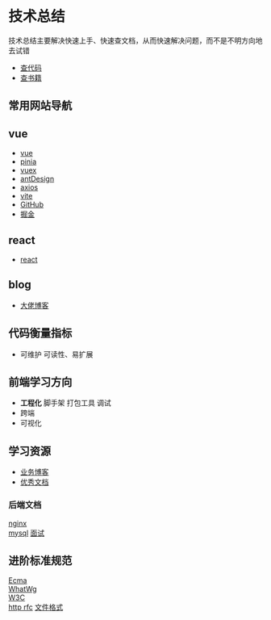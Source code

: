 # 技术总结
技术总结主要解决快速上手、快速查文档，从而快速解决问题，而不是不明方向地去试错


- [查代码](https://github.com/ruanyf/jstraining/tree/master/demos)
- [查书籍](https://github.com/ruanyf/free-books?tab=readme-ov-file)

## 常用网站导航

## vue
- [vue](https://cn.vuejs.org/guide/components/v-model.html)
- [pinia](https://pinia.vuejs.org/zh/getting-started.html)
- [vuex](https://router.vuejs.org/zh/guide/)
- [antDesign](https://antdv.com/components/modal-cn)
- [axios](https://axios-http.com/zh/docs/intro)
- [vite](https://cn.vitejs.dev/guide/cli.html)
- [GitHub](https://github.com/)
- [掘金](https://juejin.im)

## react
- [react](https://zh-hans.react.dev/reference/react/useEffect)

## blog
- [大佬博客](https://github.com/lecepin/blog)


## 代码衡量指标

- 可维护
  可读性、易扩展

## 前端学习方向


- **工程化** 脚手架 打包工具 调试
- 跨端
- 可视化



## 学习资源
- [业务博客](https://blog.poetries.top/archives/)
- [优秀文档](https://interview.poetries.top/principle-docs/comprehensive/16-%E5%B0%8F%E7%A8%8B%E5%BA%8F%E5%8E%9F%E7%90%86.html#%E5%B0%8F%E7%A8%8B%E5%BA%8F%E5%A6%82%E4%BD%95%E6%8F%90%E5%8D%87%E7%94%A8%E6%88%B7%E4%BD%93%E9%AA%8C)


### 后端文档
[nginx](http://nginx.org/en/docs/)  
[mysql](https://dev.mysql.com/doc/refman/8.0/en/examples.html)
[面试](https://github.com/yygmind/blog?tab=readme-ov-file)  


## 进阶标准规范
[Ecma](https://www.ecma-international.org/ecma-262/)  
[WhatWg](https://whatwg-cn.github.io/html/)  
[W3C](https://www.w3.org/TR/?tag=dom)  
[http rfc](https://tools.ietf.org/html/rfc2616)
[文件格式](https://www.fileformat.info/index.htm)


